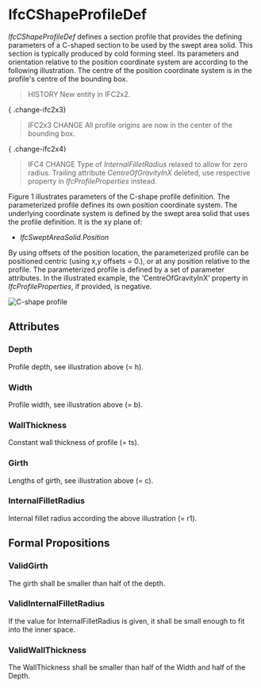 # IfcCShapeProfileDef

_IfcCShapeProfileDef_ defines a section profile that provides the defining parameters of a C-shaped section to be used by the swept area solid. This section is typically produced by cold forming steel. Its parameters and orientation relative to the position coordinate system are according to the following illustration. The centre of the position coordinate system is in the profile's centre of the bounding box.<!-- end of definition -->

> HISTORY New entity in IFC2x2.

{ .change-ifc2x3}
> IFC2x3 CHANGE All profile origins are now in the center of the bounding box.

{ .change-ifc2x4}
> IFC4 CHANGE Type of _InternalFilletRadius_ relaxed to allow for zero radius. Trailing attribute _CentreOfGravityInX_ deleted, use respective property in _IfcProfileProperties_ instead.

Figure 1 illustrates parameters of the C-shape profile definition. The parameterized profile defines its own position coordinate system. The underlying coordinate system is defined by the swept area solid that uses the profile definition. It is the xy plane of:

* _IfcSweptAreaSolid.Position_

By using offsets of the position location, the parameterized profile can be positioned centric (using x,y offsets = 0.), or at any position relative to the profile. The parameterized profile is defined by a set of parameter attributes. In the illustrated example, the 'CentreOfGravityInX' property in _IfcProfileProperties_, if provided, is negative.

![C-shape profile](../../../../figures/ifccshapeprofiledef.gif "Figure 1 — C-shape profile")

## Attributes

### Depth
Profile depth, see illustration above (= h).

### Width
Profile width, see illustration above (= b).

### WallThickness
Constant wall thickness of profile (= ts).

### Girth
Lengths of girth, see illustration above (= c).

### InternalFilletRadius
Internal fillet radius according the above illustration (= r1).

## Formal Propositions

### ValidGirth
The girth shall be smaller than half of the depth.

### ValidInternalFilletRadius
If the value for InternalFilletRadius is given, it shall be small enough to fit into the inner space.

### ValidWallThickness
The WallThickness shall be smaller than half of the Width and half of the Depth.
